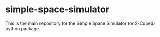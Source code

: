 # simple-space-simulator
This is the main repository for the Simple Space Simulator (or S-Cubed) python package.
